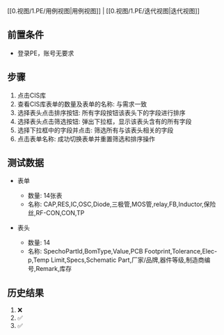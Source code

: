 [[0.视图/1.PE/用例视图|用例视图]] | [[0.视图/1.PE/迭代视图|迭代视图]]

## 前置条件

- 登录PE，账号无要求

## 步骤

1. 点击CIS库
2. 查看CIS库表单的数量及表单的名称: 与需求一致
3. 选择表头点击排序按钮: 所有字段按钮该表头下的字段进行排序
4. 选择表头点击筛选按钮: 弹出下拉框，显示该表头含有的所有字段
5. 选择下拉框中的字段并点击: 筛选所有与该表头相关的字段
6. 点击表单名称: 成功切换表单并重置筛选和排序操作

## 测试数据

- 表单
	- 数量: 14张表
	- 名称: CAP,RES,IC,OSC,Diode,三极管,MOS管,relay,FB,Inductor,保险丝,RF-CON,CON,TP

- 表头
	- 数量: 14
	- 名称: SpechoPartId,BomType,Value,PCB Footprint,Tolerance,Elec-p,Temp Limit,Specs,Schematic Part,厂家/品牌,器件等级,制造商编号,Remark,库存

## 历史结果
1. ❌
2. ✅
3. ✅